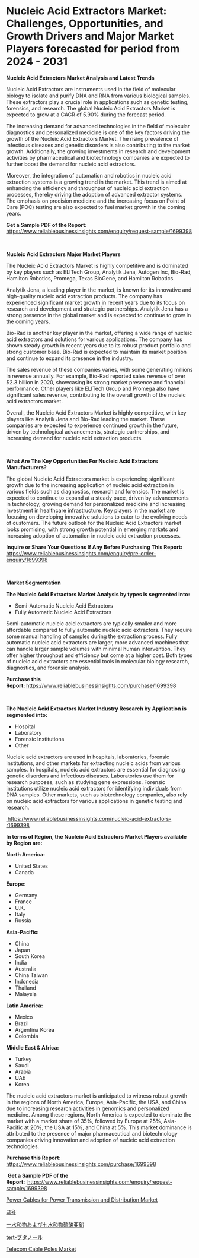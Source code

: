 <p><h1>Nucleic Acid Extractors Market: Challenges, Opportunities, and Growth Drivers and Major Market Players forecasted for period from 2024 - 2031</h1></p><p><strong>Nucleic Acid Extractors Market Analysis and Latest Trends</strong></p>
<p><p>Nucleic Acid Extractors are instruments used in the field of molecular biology to isolate and purify DNA and RNA from various biological samples. These extractors play a crucial role in applications such as genetic testing, forensics, and research. The global Nucleic Acid Extractors Market is expected to grow at a CAGR of 5.90% during the forecast period. </p><p>The increasing demand for advanced technologies in the field of molecular diagnostics and personalized medicine is one of the key factors driving the growth of the Nucleic Acid Extractors Market. The rising prevalence of infectious diseases and genetic disorders is also contributing to the market growth. Additionally, the growing investments in research and development activities by pharmaceutical and biotechnology companies are expected to further boost the demand for nucleic acid extractors.</p><p>Moreover, the integration of automation and robotics in nucleic acid extraction systems is a growing trend in the market. This trend is aimed at enhancing the efficiency and throughput of nucleic acid extraction processes, thereby driving the adoption of advanced extractor systems. The emphasis on precision medicine and the increasing focus on Point of Care (POC) testing are also expected to fuel market growth in the coming years.</p></p>
<p><strong>Get a Sample PDF of the Report:&nbsp;</strong> <a href="https://www.reliablebusinessinsights.com/enquiry/request-sample/1699398">https://www.reliablebusinessinsights.com/enquiry/request-sample/1699398</a></p>
<p>&nbsp;</p>
<p><strong>Nucleic Acid Extractors Major Market Players</strong></p>
<p><p>The Nucleic Acid Extractors Market is highly competitive and is dominated by key players such as ELITech Group, Analytik Jena, Autogen Inc, Bio-Rad, Hamilton Robotics, Promega, Texas BioGene, and Hamilton Robotics.</p><p>Analytik Jena, a leading player in the market, is known for its innovative and high-quality nucleic acid extraction products. The company has experienced significant market growth in recent years due to its focus on research and development and strategic partnerships. Analytik Jena has a strong presence in the global market and is expected to continue to grow in the coming years.</p><p>Bio-Rad is another key player in the market, offering a wide range of nucleic acid extractors and solutions for various applications. The company has shown steady growth in recent years due to its robust product portfolio and strong customer base. Bio-Rad is expected to maintain its market position and continue to expand its presence in the industry.</p><p>The sales revenue of these companies varies, with some generating millions in revenue annually. For example, Bio-Rad reported sales revenue of over $2.3 billion in 2020, showcasing its strong market presence and financial performance. Other players like ELITech Group and Promega also have significant sales revenue, contributing to the overall growth of the nucleic acid extractors market.</p><p>Overall, the Nucleic Acid Extractors Market is highly competitive, with key players like Analytik Jena and Bio-Rad leading the market. These companies are expected to experience continued growth in the future, driven by technological advancements, strategic partnerships, and increasing demand for nucleic acid extraction products.</p></p>
<p>&nbsp;</p>
<p><strong>What Are The Key Opportunities For Nucleic Acid Extractors Manufacturers?</strong></p>
<p><p>The global Nucleic Acid Extractors market is experiencing significant growth due to the increasing application of nucleic acid extraction in various fields such as diagnostics, research and forensics. The market is expected to continue to expand at a steady pace, driven by advancements in technology, growing demand for personalized medicine and increasing investment in healthcare infrastructure. Key players in the market are focusing on developing innovative solutions to cater to the evolving needs of customers. The future outlook for the Nucleic Acid Extractors market looks promising, with strong growth potential in emerging markets and increasing adoption of automation in nucleic acid extraction processes.</p></p>
<p><strong>Inquire or Share Your Questions If Any Before Purchasing This Report:</strong> <a href="https://www.reliablebusinessinsights.com/enquiry/pre-order-enquiry/1699398">https://www.reliablebusinessinsights.com/enquiry/pre-order-enquiry/1699398</a></p>
<p>&nbsp;</p>
<p><strong>Market Segmentation</strong></p>
<p><strong>The Nucleic Acid Extractors Market Analysis by types is segmented into:</strong></p>
<p><ul><li>Semi-Automatic Nucleic Acid Extractors</li><li>Fully Automatic Nucleic Acid Extractors</li></ul></p>
<p><p>Semi-automatic nucleic acid extractors are typically smaller and more affordable compared to fully automatic nucleic acid extractors. They require some manual handling of samples during the extraction process. Fully automatic nucleic acid extractors are larger, more advanced machines that can handle larger sample volumes with minimal human intervention. They offer higher throughput and efficiency but come at a higher cost. Both types of nucleic acid extractors are essential tools in molecular biology research, diagnostics, and forensic analysis.</p></p>
<p><strong>Purchase this Report:&nbsp;</strong><a href="https://www.reliablebusinessinsights.com/purchase/1699398">https://www.reliablebusinessinsights.com/purchase/1699398</a></p>
<p>&nbsp;</p>
<p><strong>The Nucleic Acid Extractors Market Industry Research by Application is segmented into:</strong></p>
<p><ul><li>Hospital</li><li>Laboratory</li><li>Forensic Institutions</li><li>Other</li></ul></p>
<p><p>Nucleic acid extractors are used in hospitals, laboratories, forensic institutions, and other markets for extracting nucleic acids from various samples. In hospitals, nucleic acid extractors are essential for diagnosing genetic disorders and infectious diseases. Laboratories use them for research purposes, such as studying gene expressions. Forensic institutions utilize nucleic acid extractors for identifying individuals from DNA samples. Other markets, such as biotechnology companies, also rely on nucleic acid extractors for various applications in genetic testing and research.</p></p>
<p><a href="https://www.reliablebusinessinsights.com/nucleic-acid-extractors-r1699398">&nbsp;https://www.reliablebusinessinsights.com/nucleic-acid-extractors-r1699398</a></p>
<p><strong>In terms of Region, the Nucleic Acid Extractors Market Players available by Region are:</strong></p>
<p>
    <p> <strong> North America: </strong>
        <ul>
            <li>United States</li>
            <li>Canada</li>
        </ul>
        </p> 
    <p> <strong> Europe: </strong>
        <ul>
            <li>Germany</li>
            <li>France</li>
            <li>U.K.</li>
            <li>Italy</li>
            <li>Russia</li>
        </ul>
        </p> 
    <p> <strong> Asia-Pacific: </strong>
        <ul>
            <li>China</li>
            <li>Japan</li>
            <li>South Korea</li>
            <li>India</li>
            <li>Australia</li>
            <li>China Taiwan</li>
            <li>Indonesia</li>
            <li>Thailand</li>
            <li>Malaysia</li>
        </ul>
        </p> 
    <p> <strong> Latin America: </strong>
        <ul>
            <li>Mexico</li>
            <li>Brazil</li>
            <li>Argentina Korea</li>
            <li>Colombia</li>
        </ul>
        </p> 
    <p> <strong> Middle East & Africa: </strong>
        <ul>
            <li>Turkey</li>
            <li>Saudi</li>
            <li>Arabia</li>
            <li>UAE</li>
            <li>Korea</li>
        </ul>
    </p>
    </p>
<p><p>The nucleic acid extractors market is anticipated to witness robust growth in the regions of North America, Europe, Asia-Pacific, the USA, and China due to increasing research activities in genomics and personalized medicine. Among these regions, North America is expected to dominate the market with a market share of 35%, followed by Europe at 25%, Asia-Pacific at 20%, the USA at 15%, and China at 5%. This market dominance is attributed to the presence of major pharmaceutical and biotechnology companies driving innovation and adoption of nucleic acid extraction technologies.</p></p>
<p><strong>Purchase this Report: </strong><a href="https://www.reliablebusinessinsights.com/purchase/1699398">https://www.reliablebusinessinsights.com/purchase/1699398</a></p>
<p>&nbsp;<strong>Get a Sample PDF of the Report:&nbsp;&nbsp;</strong><a href="https://www.reliablebusinessinsights.com/enquiry/request-sample/1699398">https://www.reliablebusinessinsights.com/enquiry/request-sample/1699398</a></p>
<p><strong></strong></p>
<p><p><a href="https://github.com/mauripalmi/Market-Research-Report-List-4/blob/main/power-cables-for-power-transmission-and-distribution-market.md">Power Cables for Power Transmission and Distribution Market</a></p><p><a href="https://github.com/khairinauzunul/Market-Research-Report-List-1/blob/main/8039637162402.md">교육</a></p><p><a href="https://github.com/deonnorth8/Market-Research-Report-List-1/blob/main/5223359152408.md">一水和物および七水和物硫酸亜鉛</a></p><p><a href="https://github.com/LizaHeller2023/Market-Research-Report-List-1/blob/main/8389291152409.md">tert-ブタノール</a></p><p><a href="https://github.com/gulaimolin/Market-Research-Report-List-5/blob/main/telecom-cable-poles-market.md">Telecom Cable Poles Market</a></p></p>